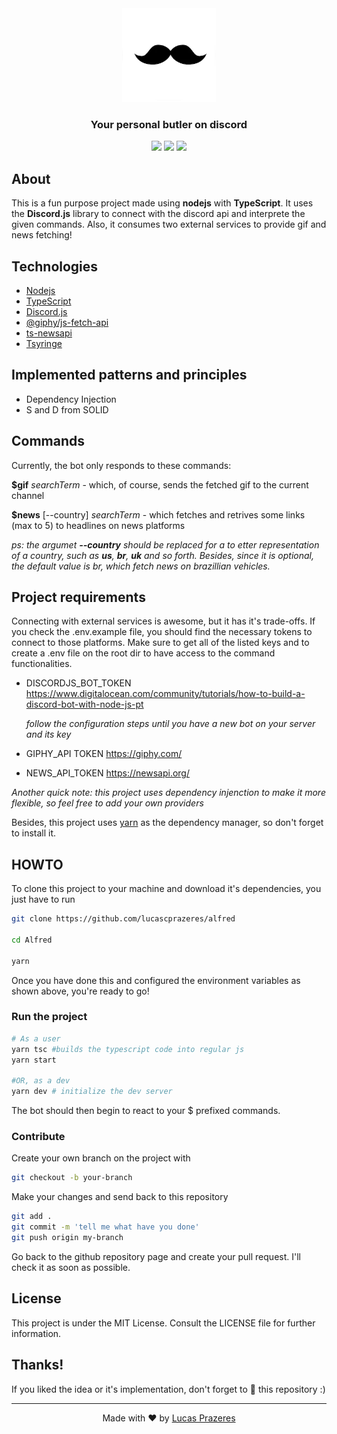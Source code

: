 <div align=center><img width="150" src=".github/logo.png"/></div>

<h3 align=center>Your personal butler on discord</h3>

<div align=center>
<img src="https://img.shields.io/badge/nodejs-v15.30-green"/>
<img src="https://img.shields.io/badge/typescript-v4.1.3-informational"/>
<img src="https://img.shields.io/badge/discord.js-v12.5.1-blueviolet"/>
</div>

## About
This is a fun purpose project made using **nodejs** with **TypeScript**. It uses the **Discord.js** library to connect with the discord api and interprete the given commands. Also, it consumes two external services to provide gif and news fetching!

## Technologies
- [Nodejs](https://nodejs.org/)
- [TypeScript](https://www.typescriptlang.org/)
- [Discord.js](https://discord.js.org/)
- [@giphy/js-fetch-api](https://www.npmjs.com/package/@giphy/js-fetch-api)
- [ts-newsapi](https://preview.npmjs.com/package/ts-newsapi)
- [Tsyringe](https://www.npmjs.com/package/tsyringe)

## Implemented patterns and principles
- Dependency Injection
- S and D from SOLID

## Commands
Currently, the bot only responds to these commands:

**$gif** *searchTerm* - which, of course, sends the fetched gif to the current channel

**$news** [--country] *searchTerm* - which fetches and retrives some links (max to 5) to headlines on news platforms

*ps: the argumet **--country** should be replaced for a to etter representation of a country, such as **us**, **br**, **uk** and so forth. Besides, since it is optional, the default value is br, which fetch news on brazillian vehicles.*

## Project requirements

Connecting with external services is awesome, but it has it's trade-offs. If you check the .env.example file, you should find the necessary tokens to connect to those platforms. Make sure to get all of the listed keys and to create a .env file on the root dir to  have access to the command functionalities.

- DISCORDJS_BOT_TOKEN https://www.digitalocean.com/community/tutorials/how-to-build-a-discord-bot-with-node-js-pt

  *follow the configuration steps until you have a new bot on your server and its key*
- GIPHY_API TOKEN https://giphy.com/
- NEWS_API_TOKEN https://newsapi.org/

*Another quick note: this project uses dependency injenction to make it more flexible, so feel free to add your own providers*

Besides, this project uses [yarn]() as the dependency manager, so don't forget to install it.

## HOWTO

To clone this project to your machine and download it's dependencies, you just have to run

```bash
git clone https://github.com/lucascprazeres/alfred

cd Alfred

yarn
```

Once you have done this and configured the environment variables as shown above, you're ready to go!

### Run the project

```bash
# As a user
yarn tsc #builds the typescript code into regular js
yarn start

#OR, as a dev
yarn dev # initialize the dev server
```

The bot should then begin to react to your $ prefixed commands.

### Contribute

Create your own branch on the project with

```bash
git checkout -b your-branch
```

Make your changes and send back to this repository

```bash
git add .
git commit -m 'tell me what have you done'
git push origin my-branch
```

Go back to the github repository page and create your pull request. I'll check it as soon as possible.

## License
This project is under the MIT License. Consult the LICENSE file for further information.


## Thanks!
If you liked the idea or it's implementation, don't forget to 🌟 this repository :)

---

<div align="center"> Made with ❤️ by <a href="https://www.linkedin.com/in/lucas-prazeres/">Lucas Prazeres</a> </div>
